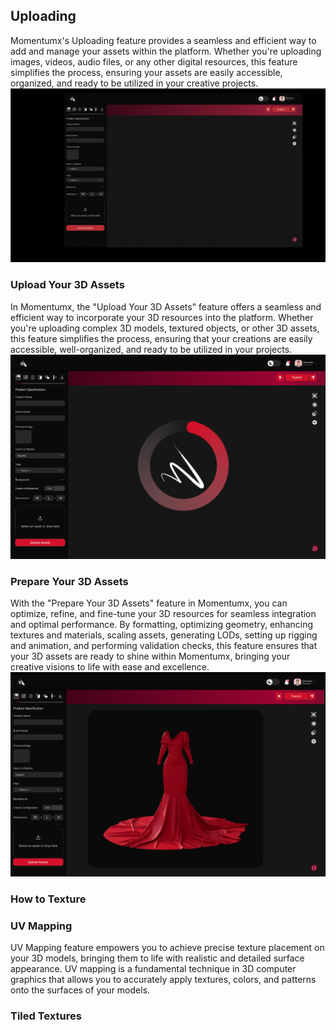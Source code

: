 ## Uploading
Momentumx's Uploading feature provides a seamless and efficient way to add and manage your assets within the platform. Whether you're uploading images, videos, audio files, or any other digital resources, this feature simplifies the process, ensuring your assets are easily accessible, organized, and ready to be utilized in your creative projects.
<img class="features-images" alt="" src="./Images/upload.jpg">

### Upload Your 3D Assets
In Momentumx, the "Upload Your 3D Assets" feature offers a seamless and efficient way to incorporate your 3D resources into the platform. Whether you're uploading complex 3D models, textured objects, or other 3D assets, this feature simplifies the process, ensuring that your creations are easily accessible, well-organized, and ready to be utilized in your projects.
<img class="features-images" alt="" src="./Images/uploaded.png">

### Prepare Your 3D Assets
With the "Prepare Your 3D Assets" feature in Momentumx, you can optimize, refine, and fine-tune your 3D resources for seamless integration and optimal performance. By formatting, optimizing geometry, enhancing textures and materials, scaling assets, generating LODs, setting up rigging and animation, and performing validation checks, this feature ensures that your 3D assets are ready to shine within Momentumx, bringing your creative visions to life with ease and excellence.
<img class="features-images" alt="" src="./Images/upload (1).png">

### How to Texture

### UV Mapping
UV Mapping feature empowers you to achieve precise texture placement on your 3D models, bringing them to life with realistic and detailed surface appearance. UV mapping is a fundamental technique in 3D computer graphics that allows you to accurately apply textures, colors, and patterns onto the surfaces of your models.
<!-- <image not found> -->

### Tiled Textures
<!-- [click here](workflow.md) -->